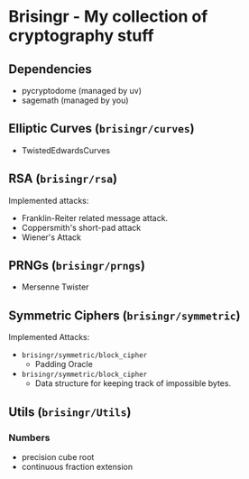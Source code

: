 # Brisingr - My collection of cryptography stuff

## Dependencies
- pycryptodome (managed by uv)
- sagemath (managed by you)

## Elliptic Curves (`brisingr/curves`)

- TwistedEdwardsCurves

## RSA (`brisingr/rsa`)

Implemented attacks:
- Franklin-Reiter related message attack.
- Coppersmith's short-pad attack
- Wiener's Attack

## PRNGs (`brisingr/prngs`)

- Mersenne Twister

## Symmetric Ciphers (`brisingr/symmetric`)

Implemented Attacks:
- `brisingr/symmetric/block_cipher`
  - Padding Oracle
- `brisingr/symmetric/block_cipher`
  - Data structure for keeping track of impossible bytes.

## Utils (`brisingr/Utils`)

### Numbers

* precision cube root
* continuous fraction extension
